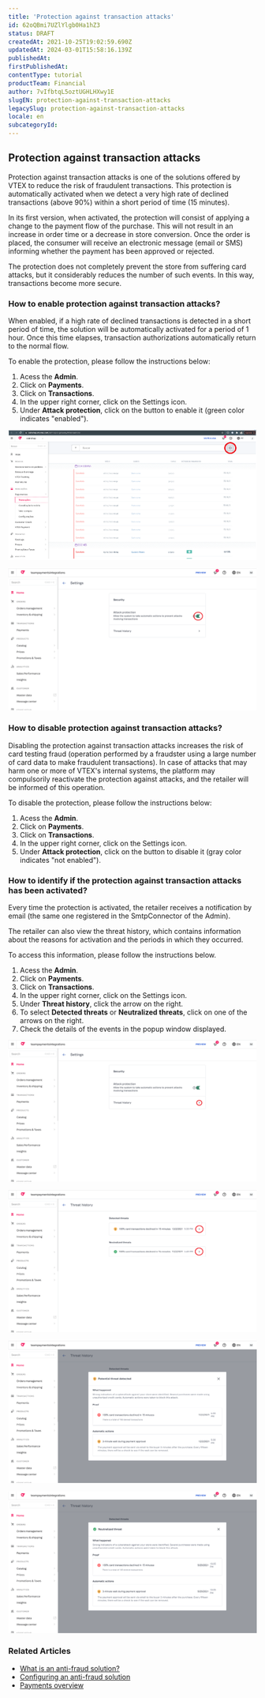 ```yaml
---
title: 'Protection against transaction attacks'
id: 62oQBmi7UZlYlgb0Ha1hZ3
status: DRAFT
createdAt: 2021-10-25T19:02:59.690Z
updatedAt: 2024-03-01T15:58:16.139Z
publishedAt: 
firstPublishedAt: 
contentType: tutorial
productTeam: Financial
author: 7vIfbtqL5oztUGHLHXwy1E
slugEN: protection-against-transaction-attacks
legacySlug: protection-against-transaction-attacks
locale: en
subcategoryId: 
---
```


## Protection against transaction attacks

Protection against transaction attacks is one of the solutions offered by VTEX to reduce the risk of fraudulent transactions. This protection is automatically activated when we detect a very high rate of declined transactions (above 90%) within a short period of time (15 minutes).

In its first version, when activated, the protection will consist of applying a change to the payment flow of the purchase. This will not result in an increase in order time or a decrease in store conversion. Once the order is placed, the consumer will receive an electronic message (email or SMS) informing whether the payment has been approved or rejected.

<div class = "alert alert-info"> The protection does not completely prevent the store from suffering card attacks, but it considerably reduces the number of such events. In this way, transactions become more secure.
</div>

### How to enable protection against transaction attacks?

When enabled, if a high rate of declined transactions is detected in a short period of time, the solution will be automatically activated for a period of 1 hour. Once this time elapses, transaction authorizations automatically return to the normal flow.

To enable the protection, please follow the instructions below:

1. Acess the __Admin__.
2. Click on __Payments__.
3. Click on __Transactions__.
4. In the upper right corner, click on the Settings icon.
5. Under __Attack protection__, click on the button to enable it (green color indicates "enabled").

![proteção-botao-configurações](https://raw.githubusercontent.com/vtexdocs/help-center-content/refs/heads/main/docs/en/tutorials/uncategorized/unknown-subcategory/protection-against-transaction-attacks_1.png)

![protection-option-enable1](https://raw.githubusercontent.com/vtexdocs/help-center-content/refs/heads/main/docs/en/tutorials/uncategorized/unknown-subcategory/protection-against-transaction-attacks_2.png)

### How to disable protection against transaction attacks?

<div class = "alert alert-danger"> Disabling the protection against transaction attacks increases the risk of card testing fraud (operation performed by a fraudster using a large number of card data to make fraudulent transactions). In case of attacks that may harm one or more of VTEX's internal systems, the platform may compulsorily reactivate the protection against attacks, and the retailer will be informed of this operation.
</div>

To disable the protection, please follow the instructions below:

1. Acess the __Admin__.
2. Click on __Payments__.
3. Click on __Transactions__.
4. In the upper right corner, click on the Settings icon.
5. Under __Attack protection__, click on the button to disable it (gray color indicates "not enabled").

### How to identify if the protection against transaction attacks has been activated?

Every time the protection is activated, the retailer receives a notification by email (the same one registered in the SmtpConnector of the Admin).

The retailer can also view the threat history, which contains information about the reasons for activation and the periods in which they occurred.

To access this information, please follow the instructions below.

1. Acess the __Admin__.
2. Click on __Payments__.
3. Click on __Transactions__.
4. In the upper right corner, click on the Settings icon.
5. Under __Threat history__, click the arrow on the right.
6. To select __Detected threats__ or __Neutralized threats__, click on one of the arrows on the right.
7. Check the details of the events in the popup window displayed.

![protection-option-historic1](https://raw.githubusercontent.com/vtexdocs/help-center-content/refs/heads/main/docs/en/tutorials/uncategorized/unknown-subcategory/protection-against-transaction-attacks_3.png)

![protection-screen-historic1](https://raw.githubusercontent.com/vtexdocs/help-center-content/refs/heads/main/docs/en/tutorials/uncategorized/unknown-subcategory/protection-against-transaction-attacks_4.png)

![screen-threat-potential1](https://raw.githubusercontent.com/vtexdocs/help-center-content/refs/heads/main/docs/en/tutorials/uncategorized/unknown-subcategory/protection-against-transaction-attacks_5.png)

![screen-threat-neutralized1](https://raw.githubusercontent.com/vtexdocs/help-center-content/refs/heads/main/docs/en/tutorials/uncategorized/unknown-subcategory/protection-against-transaction-attacks_6.png)

### Related Articles
- [What is an anti-fraud solution?](https://help.vtex.com/en/tutorial/o-que-e-antifraude)
- [Configuring an anti-fraud solution](https://help.vtex.com/en/tutorial/como-configurar-antifraude)
- [Payments overview](https://help.vtex.com/en/tutorial/pci-gateway-visao-geral)

